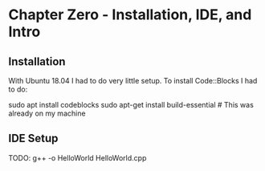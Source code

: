 # Chapter Zero - Installation, IDE, and Intro

## Installation

With Ubuntu 18.04 I had to do very little setup. To install Code::Blocks I had to do:

sudo apt install codeblocks
sudo apt-get install build-essential  # This was already on my machine

## IDE Setup

TODO: g++ -o HelloWorld HelloWorld.cpp
